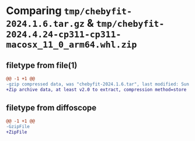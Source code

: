 # Comparing `tmp/chebyfit-2024.1.6.tar.gz` & `tmp/chebyfit-2024.4.24-cp311-cp311-macosx_11_0_arm64.whl.zip`

## filetype from file(1)

```diff
@@ -1 +1 @@
-gzip compressed data, was "chebyfit-2024.1.6.tar", last modified: Sun Jan  7 08:31:49 2024, max compression
+Zip archive data, at least v2.0 to extract, compression method=store
```

## filetype from diffoscope

```diff
@@ -1 +1 @@
-GzipFile
+ZipFile
```

